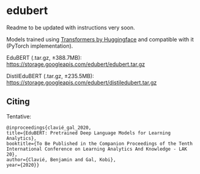 # edubert

Readme to be updated with instructions very soon.

Models trained using [Transformers by Huggingface](https://github.com/huggingface/transformers) and compatible with it (PyTorch implementation).

EduBERT (.tar.gz, ±388.7MB): https://storage.googleapis.com/edubert/edubert.tar.gz

DistilEduBERT (.tar.gz, ±235.5MB): https://storage.googleapis.com/edubert/distiledubert.tar.gz


## Citing

Tentative:
```
@inproceedings{clavié_gal_2020,
title={EduBERT: Pretrained Deep Language Models for Learning Analytics},
booktitle={To Be Published in the Companion Proceedings of the Tenth International Conference on Learning Analytics And Knowledge - LAK 20},
author={Clavié, Benjamin and Gal, Kobi},
year={2020}}
```
